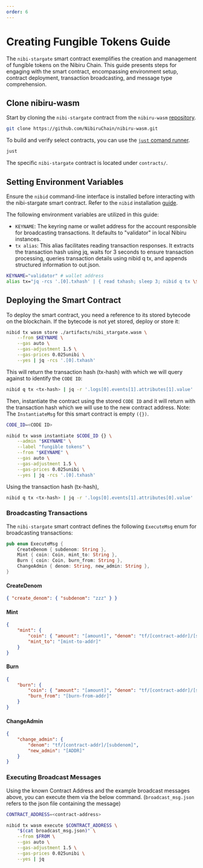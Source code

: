 ```yaml
---
order: 6
---
```


# Creating Fungible Tokens Guide

The `nibi-stargate` smart contract exemplifies the creation and management of fungible tokens on the Nibiru Chain. This guide presents steps for engaging with the smart contract, encompassing environment setup, contract deployment, transaction broadcasting, and message type comprehension.

## Clone nibiru-wasm

Start by cloning the `nibi-stargate` contract from the `nibiru-wasm` [repository](https://github.com/NibiruChain/nibiru-wasm/tree/main).

```bash
git clone https://github.com/NibiruChain/nibiru-wasm.git
```

To build and verify select contracts, you can use the [`just` comand runner](https://github.com/casey/just?tab=readme-ov-file#prerequisites).

```bash
just
```

The specific `nibi-stargate` contract is located under `contracts/`.

## Setting Environment Variables

Ensure the `nibid` command-line interface is installed before interacting with the nibi-stargate smart contract. Refer to the `nibid` installation [guide](../cli/nibid-binary.md).

The following environment variables are utilized in this guide:

- `KEYNAME`: The keyring name or wallet address for the account responsible for broadcasting transactions. It defaults to "validator" in local Nibiru instances.
- `tx alias`: This alias facilitates reading transaction responses. It extracts the transaction hash using jq, waits for 3 seconds to ensure transaction processing, queries transaction details using nibid q tx, and appends structured information to out.json.

```bash
KEYNAME="validator" # wallet address
alias tx="jq -rcs '.[0].txhash' | { read txhash; sleep 3; nibid q tx \$txhash | jq '{txhash, height, code, logs, tx, gas_wanted, gas_used}' >> out.json}"
```

## Deploying the Smart Contract

To deploy the smart contract, you need a reference to its stored bytecode on the blockchain. If the bytecode is not yet stored, deploy or store it:

```bash
nibid tx wasm store ./artifacts/nibi_stargate.wasm \
    --from $KEYNAME \
    --gas auto \
    --gas-adjustment 1.5 \
    --gas-prices 0.025unibi \
    --yes | jq -rcs '.[0].txhash'
```

This will return the transaction hash (tx-hash) with which we will query against to identify the `CODE ID`:

```bash
nibid q tx <tx-hash> | jq -r '.logs[0].events[1].attributes[1].value'
```

Then, instantiate the contract using the stored `CODE ID` and it will return with the transaction hash which we will use to the new contract address.
Note: The `InstantiateMsg` for this smart contract is empty `({})`.

```bash
CODE_ID=<CODE ID>

nibid tx wasm instantiate $CODE_ID {} \
    --admin "$KEYNAME" \
    --label "fungible tokens" \
    --from "$KEYNAME" \
    --gas auto \
    --gas-adjustment 1.5 \
    --gas-prices 0.025unibi \
    --yes | jq -rcs '.[0].txhash'
```

Using the transaction hash (tx-hash),

```bash
nibid q tx <tx-hash> | jq -r '.logs[0].events[1].attributes[0].value'
```

### Broadcasting Transactions

The `nibi-stargate` smart contract defines the following `ExecuteMsg` enum for broadcasting transactions:

```rust
pub enum ExecuteMsg {
    CreateDenom { subdenom: String },
    Mint { coin: Coin, mint_to: String },
    Burn { coin: Coin, burn_from: String },
    ChangeAdmin { denom: String, new_admin: String },
}
```

#### CreateDenom

```json
{ "create_denom": { "subdenom": "zzz" } }
```

#### Mint

```json
{ 
    "mint": { 
        "coin": { "amount": "[amount]", "denom": "tf/[contract-addr]/[subdenom]" }, 
        "mint_to": "[mint-to-addr]" 
    } 
}
```

#### Burn

```json
{ 
    "burn": { 
        "coin": { "amount": "[amount]", "denom": "tf/[contract-addr]/[subdenom]" }, 
        "burn_from": "[burn-from-addr]" 
    } 
}
```

#### ChangeAdmin

```json
{ 
    "change_admin": { 
        "denom": "tf/[contract-addr]/[subdenom]", 
        "new_admin": "[ADDR]" 
    } 
}
```

### Executing Broadcast Messages

Using the known Contract Address and the example broadcast messages above, you can execute them via the below command. (`broadcast_msg.json` refers to the json file containing the message)

```bash
CONTRACT_ADDRESS=<contract-address>

nibid tx wasm execute $CONTRACT_ADDRESS \
    "$(cat broadcast_msg.json)" \
    --from $FROM \
    --gas auto \
    --gas-adjustment 1.5 \
    --gas-prices 0.025unibi \
    --yes | jq
```
